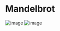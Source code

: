 # Mandelbrot

![image](https://user-images.githubusercontent.com/61942464/225686865-0f6f5deb-9557-4e04-957b-c3d47bbdb573.png)
![image](https://user-images.githubusercontent.com/61942464/225687033-23d95a70-9db9-44a9-b606-53a375b5e873.png)
